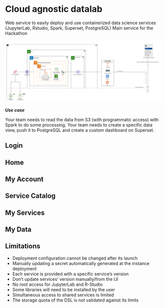 # Cloud agnostic datalab

Web service to easily deploy and use containerized data science services (JupyterLab, Rstudio, Spark, Superset, PostgreSQL)
Main service for the Hackathon

![Agnostic overview](img/agnostic_overview.png)

***Use case***

Your team needs to read the data from S3 (with programmatic access) with Spark to do some processing. 
Your team needs  to create a specific data view, push it to PostgreSQL and create a custom dashboard on Superset.


## Login

## Home

## My Account

## Service Catalog

## My Services


## My Data

## Limitations

 - Deployment configuration cannot be changed after its launch
 - Manually updating a secret automatically generated at the instance deployment
 - Each service is provided with a specific service’s version
 - Don’t update services’ version manually/from the UI
 - No root access for JupyterLab and R-Studio
 - Some libraries will need to be installed by the user
 - Simultaneous access to shared services is limited
 - The storage quota of the DSL is not validated against its limits
